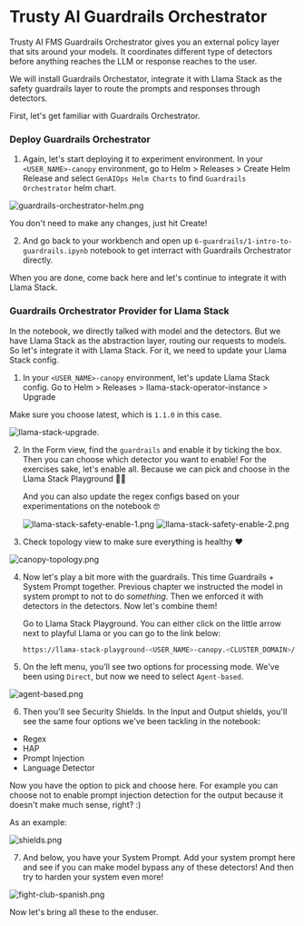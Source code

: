 # Trusty AI Guardrails Orchestrator

Trusty AI FMS Guardrails Orchestrator gives you an external policy layer that sits around your models. It coordinates different type of detectors before anything reaches the LLM or response reaches to the user. 

We will install Guardrails Orchestator, integrate it with Llama Stack as the safety guardrails layer to route the prompts and responses through detectors.

First, let's get familiar with Guardrails Orchestrator.

### Deploy Guardrails Orchestrator

1. Again, let's start deploying it to experiment environment. In your `<USER_NAME>-canopy` environment, go to Helm > Releases > Create Helm Release and select `GenAIOps Helm Charts` to find `Guardrails Orchestrator` helm chart.

  ![guardrails-orchestrator-helm.png](./images/guardrails-orchestrator-helm.png)

  You don't need to make any changes, just hit Create!

2. And go back to your workbench and open up `6-guardrails/1-intro-to-guardrails.ipynb` notebook to get interract with Guardrails Orchestrator directly.

  When you are done, come back here and let's continue to integrate it with Llama Stack.

### Guardrails Orchestrator Provider for Llama Stack

In the notebook, we directly talked with model and the detectors. But we have Llama Stack as the abstraction layer, routing our requests to models. So let's integrate it with Llama Stack. For it, we need to update your Llama Stack config. 

1. In your `<USER_NAME>-canopy` environment, let's update Llama Stack config. Go to Helm > Releases > llama-stack-operator-instance > Upgrade

  Make sure you choose latest, which is `1.1.0` in this case.

  ![llama-stack-upgrade.](./images/llama-stack-upgrade.png)

2. In the Form view, find the `guardrails` and enable it by ticking the box. Then you can choose which detector you want to enable! For the exercises sake, let's enable all. Because we can pick and choose in the Llama Stack Playground 🦙🛝

    And you can also update the regex configs based on your experimentations on the notebook 🤓

    ![llama-stack-safety-enable-1.png](./images/llama-stack-safety-enable-1.png)
    ![llama-stack-safety-enable-2.png](./images/llama-stack-safety-enable-2.png)

3. Check topology view to make sure everything is healthy ❤️

  ![canopy-topology.png](./images/canopy-topology.png)

4. Now let's play a bit more with the guardrails. This time Guardrails + System Prompt together. Previous chapter we instructed the model in system prompt to not to do _something_. Then we enforced it with detectors in the detectors. Now let's combine them!

    Go to Llama Stack Playground. You can either click on the little arrow next to playful Llama or you can go to the link below:

    ```bash
    https://llama-stack-playground-<USER_NAME>-canopy.<CLUSTER_DOMAIN>/
    ```

5. On the left menu, you'll see two options for processing mode. We've been using `Direct`, but now we need to select `Agent-based`.

  ![agent-based.png](./images/agent-based.png)

6. Then you'll see Security Shields. In the Input and Output shields, you'll see the same four options we've been tackling in the notebook:

  - Regex
  - HAP
  - Prompt Injection
  - Language Detector

  Now you have the option to pick and choose here. For example you can choose not to enable prompt injection detection for the output because it doesn't make much sense, right? :)

  As an example:

  ![shields.png](./images/shields.png)

7. And below, you have your System Prompt. Add your system prompt here and see if you can make model bypass any of these detectors! And then try to harden your system even more!

  ![fight-club-spanish.png](./images/fight-club-spanish.png)

Now let's bring all these to the enduser.